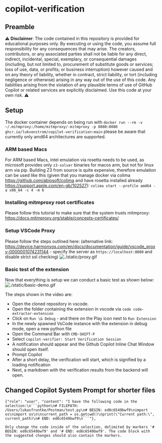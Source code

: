 # copilot-verification


## Preamble
:warning: **Disclaimer**: The code contained in this repository is provided for educational purposes only. By executing or using the code, you assume full responsibility for any consequences that may arise. The creators, contributors, or any associated parties shall not be liable for any direct, indirect, incidental, special, exemplary, or consequential damages (including, but not limited to, procurement of substitute goods or services; loss of use, data, or profits; or business interruption) however caused and on any theory of liability, whether in contract, strict liability, or tort (including negligence or otherwise) arising in any way out of the use of this code. Any liabilities arising from the violation of any plausible terms of use of GitHub Copilot or related services are explicitly disclaimed. Use this code at your own risk. :warning:

## Setup
The docker container depends on being run with `docker run --rm -v ~/.mitmproxy:/home/mitmproxy/.mitmproxy -p 8080:8080 ghcr.io/lukvonstrom/copilot-verification:main` please be aware that currently only amd64 architectures are supported.


### ARM based Macs
For ARM based Macs, intel emulation via rosetta needs to be used, as microsoft provides only `z3-solver` binaries for macos arm, but not for linux arm via pip.
Building Z3 from source is quite expensive, therefore emulation can be used like this (given that you manage docker via colima https://github.com/abiosoft/colima and have rosetta installed already https://support.apple.com/en-gb/102527):
`colima start --profile amd64 -a x86_64 -c 4 -m 6`

### Installing mitmproxy root certificates
Please follow this tutorial to make sure that the system trusts mitmproxy: https://docs.mitmproxy.org/stable/concepts-certificates/

### Setup VSCode Proxy

Please follow the steps outlined here: (alternative link: https://device.harmonyos.com/en/docs/documentation/guide/vscode_proxy-0000001074231144 - specify the server as `https://localhost:8080` and disable strict ssl checking)
![./static/proxy.gif](./static/proxy.gif)


### Basic test of the extension
Now that everything is setup we can conduct a basic test as shown below:
![./static/basic-demo.gif](./static/basic-demo.gif)

The steps shown in the video are:
- Open the cloned repository in vscode.
- Open the folder containing the extension in vscode via `code code-extractor-extension`
- Click on `Run \& Debug` - and there on the Play icon next to `Run Extension`
- In the newly spawned VsCode instance with the extension in debug mode, open a new python file
- Open the Command Bar with `CMD-SHIFT-P` 
- Select `copilot-verifier: Start Verification Session`
- A notification should appear and the Github Copilot Inline Chat Window should open itself.
- Prompt Copilot
- After a short delay, the verification will start, which is signified by a loading notification
- Next, a markdown with the verification results from the backend will open.


## Changed Copilot System Prompt for shorter files

```
{"role": "user", "content": "I have the following code in the selection:\n```python\n# FILEPATH: /Users/lukasfruntke/Postman/test.py\n# BEGIN: ed8c6549bwf9\nimport os\nimport os\n\ncurrent_path = os.getcwd()\nprint(\"Current path:\", current_path)\n# END: ed8c6549bwf9\n```"}, 
```

```
Only change the code inside of the selection, delimited by markers '# BEGIN: ed8c6549bwf9' and '# END: ed8c6549bwf9'. The code block with the suggested changes should also contain the markers.
```